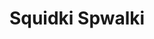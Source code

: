 ---
slug: squidki-spwalki
title: Squidki Spwalki
description: "Squidki Spwalki is an exciting online game. Play for free directly in your browser!"
icon: /images/new_mods/Sprunki Spwalki.png
url: https://wowtbc.net/sprunkin/spwalki/index.html
previewImage: /images/new_mods/Sprunki Spwalki.png
type: new mods

# SEO配置
seo:
  title: "Squidki Spwalki - Play Free Online Game | Fun Browser Games"
  description: "Squidki Spwalki - Play this fun online game for free in your browser. No download required!"
  ogImage: "/images/new_mods/Sprunki Spwalki.png"
  keywords: "squidki-spwalki, online game, browser game, free game, new mods game, play online"

videoUrls:
  - https://www.youtube.com/embed/example1
  - https://www.youtube.com/embed/example2

whyPlay:
  title: "Why Play Squidki Spwalki?"
  items:
    - "Immersive Gameplay: Squidki Spwalki offers an engaging and immersive gaming experience that will keep you entertained for hours"
    - "Challenging Levels: Test your skills with increasingly difficult challenges and obstacles"
    - "Beautiful Graphics: Enjoy stunning visuals and smooth animations that bring the game world to life"
    - "Regular Updates: New content and features are added regularly to keep the game fresh and exciting"
    - "Free to Play: Experience all the fun without spending a penny"
    - "Community Features: Connect with other players, share strategies, and compete for high scores"
    - "Cross-Platform: Play on any device with a web browser, no downloads required"

features:
  title: "Key Features of Squidki Spwalki"
  image: "/images/new_mods/Sprunki Spwalki.png"
  items:
    - "Intuitive Controls: Easy to learn controls make Squidki Spwalki accessible for players of all skill levels"
    - "Multiple Game Modes: Enjoy various gameplay options that provide different challenges and experiences"
    - "Character Customization: Personalize your gaming experience with unique characters and items"
    - "Achievement System: Complete special tasks to earn rewards and recognition"
    - "Leaderboards: Compete with players worldwide and see who can achieve the highest scores"

characteristics:
  title: "Game Characteristics"
  image: "/images/new_mods/Sprunki Spwalki.png"
  items:
    - "Genre: New mods game with elements of strategy and skill"
    - "Difficulty: Suitable for both casual gamers and those seeking a challenge"
    - "Play Time: Quick sessions or extended gameplay, depending on your preference"
    - "Art Style: Vibrant and engaging visuals that enhance the gaming experience"
    - "Sound Design: Immersive audio that complements the gameplay perfectly"

info: "Squidki Spwalki is an exciting online game that offers players a unique and engaging gaming experience. With its intuitive controls, stunning visuals, and challenging gameplay, Squidki Spwalki provides hours of entertainment for players of all ages and skill levels. Whether you're looking for a quick gaming session during a break or an extended play session, Squidki Spwalki delivers an immersive experience that will keep you coming back for more. The game features multiple levels of increasing difficulty, ensuring that players are constantly challenged as they progress. With regular updates adding new content and features, Squidki Spwalki remains fresh and exciting, providing endless entertainment options for its growing community of players."

howToPlayIntro: "Welcome to Squidki Spwalki! This guide will walk you through the basics and help you master the game. Whether you're a beginner or looking to improve your skills, these tips and instructions will enhance your gaming experience."

howToPlaySteps:
  - title: "Getting Started"
    description: "Begin your Squidki Spwalki adventure by familiarizing yourself with the controls. Use your keyboard or mouse to navigate through the game interface. The tutorial will guide you through the basic mechanics and help you understand the objectives."
  - title: "Understanding the Objectives"
    description: "In Squidki Spwalki, your main goal is to progress through levels by completing specific objectives. Each level presents unique challenges that require different strategies and approaches."
  - title: "Mastering the Controls"
    description: "Practice using the controls to improve your precision and reaction time. Squidki Spwalki requires quick reflexes and strategic thinking to overcome obstacles and defeat opponents."
  - title: "Utilizing Power-ups"
    description: "Collect power-ups throughout the game to enhance your abilities and overcome difficult challenges. Each power-up offers unique advantages that can be crucial for success."
  - title: "Developing Strategies"
    description: "As you progress in Squidki Spwalki, develop effective strategies for different scenarios. Analyze patterns, anticipate challenges, and adapt your approach to maximize your performance."

faq:
  title: "Frequently Asked Questions about Squidki Spwalki"
  items:
    - question: "Is Squidki Spwalki free to play?"
      answer: "Yes, Squidki Spwalki is completely free to play directly in your web browser. No downloads or purchases are required to enjoy the full game experience."
    - question: "Can I play Squidki Spwalki on mobile devices?"
      answer: "Yes, Squidki Spwalki is optimized for both desktop and mobile play. You can enjoy the game on any device with a web browser and internet connection."
    - question: "Are there any in-game purchases?"
      answer: "While Squidki Spwalki is free to play, there may be optional in-game purchases available for cosmetic items or additional features that don't affect core gameplay."
    - question: "How often is Squidki Spwalki updated?"
      answer: "The developers regularly update Squidki Spwalki with new content, features, and improvements based on player feedback and game performance."
    - question: "Can I play Squidki Spwalki offline?"
      answer: "Currently, Squidki Spwalki requires an internet connection to play as it's a browser-based online game."
    - question: "Is Squidki Spwalki suitable for children?"
      answer: "Yes, Squidki Spwalki is designed to be family-friendly and suitable for players of all ages."
    - question: "How do I report bugs or issues?"
      answer: "If you encounter any problems while playing Squidki Spwalki, you can report them through the game's support page or contact the developers directly through their website."
    - question: "Still Have Questions?"
      answer: "If you have additional questions about Squidki Spwalki that aren't covered in this FAQ, please visit our support center or contact our customer service team for assistance."
---